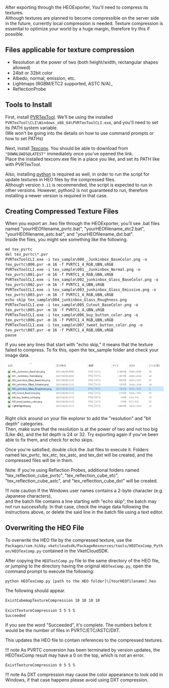 After exporting through the HEOExporter, You'll need to compress its textures.<br>
Although textures are planned to become compressible on the server side in the future, currently local compression is needed. Texture compression is essential to optimize your world by a huge margin, therefore try this if possible.

## Files applicable for texture compression
- Resolution at the power of two (both height/width, rectangular shapes allowed)
- 24bit or 32bit color
- Albedo, normal, emission, etc.
- Lightmaps (RGBM/ETC2 supported, ASTC N/A)_
- ReflectionProbe

## Tools to Install
First, install [PVRTexTool](https://developer.imaginationtech.com/pvrtextool/).
We'll be using the installed `PVRTexTool\CLI\Windows_x86_64\PVRTexToolCLI.exe`, and you'll need to set its PATH system variable.<br>
(We won't be going into the details on how to use command prompts or how to set PATHs)

Next, install [Texconv](https://github.com/Microsoft/DirectXTex/wiki/Texconv).
You should be able to download from `"DOWNLOADS@LATEST"` immediately once you've opened the link.<br>
Place the installed texconv.exe file in a place you like, and set its PATH like with PVRTexTool.

Also, installing [python](https://www.python.org/) is required as well, in order to run the script for update textures in HEO files by the compressed files.<br>
Although version `3.11` is recommended, the script is expected to run in other versions.
However, python2 is not guaranteed to run, therefore installing a newer version is required in that case.

## Creating Compressed Texture Files

When you export an .heo file through the HEOExporter, you'll see .bat files named "yourHEOfilename_pvrtc.bat", "yourHEOfilename_etc2.bat", "yourHEOfilename_astc.bat", and "yourHEOfilename_dxt.bat".<br>
Inside the files, you might see something like the following.

```
md tex_pvrtc
del tex_pvrtc\*.pvr
PVRTexToolCLI.exe -i tex_sample\000__Junkinbox_BaseColor.png -o tex_pvrtc\000.pvr -m 16 -f PVRTC1_4_RGB,UBN,sRGB
PVRTexToolCLI.exe -i tex_sample\001__Junkinbox_Normal.png -o tex_pvrtc\001.pvr -m 16 -f PVRTC1_4_RGB,UBN,sRGB
PVRTexToolCLI.exe -i tex_sample\002_junkinbox_Glass_BaseColor.png -o tex_pvrtc\002.pvr -m 16 -f PVRTC1_4,UBN,sRGB
PVRTexToolCLI.exe -i tex_sample\003_junkinbox_Glass_Emissive.png -o tex_pvrtc\003.pvr -m 16 -f PVRTC1_4_RGB,UBN,sRGB
echo skip tex_sample\004_junkinbox_Glass_Roughness.png
PVRTexToolCLI.exe -i tex_sample\005_Cutout_BaseColor.png -o tex_pvrtc\005.pvr -m 16 -f PVRTC1_4,UBN,sRGB
PVRTexToolCLI.exe -i tex_sample\006_buy_button_color.png -o tex_pvrtc\006.pvr -m 16 -f PVRTC1_4_RGB,UBN,sRGB
PVRTexToolCLI.exe -i tex_sample\007_tweet_button_color.png -o tex_pvrtc\007.pvr -m 16 -f PVRTC1_4_RGB,UBN,sRGB
pause
```
If you see any lines that start with "echo skip," it means that the texture failed to compress. To fix this, open the tex_sample folder and check your image data.

![TexSampleFolder](he_image/TexSampleFolder.jpg)

Right click around on your file explorer to add the "resolution" and "bit depth" categories. <br> Then, make sure that the resolution is at the power of two and not too big (Like 4k), and the bit depth is 24 or 32.
Try exporting again if you've been able to fix them, and check for echo skips.

Once you're satisfied, double click the .bat files to execute it. Folders named tex_pvrtc, tex_etc, tex_astc, and tex_dxt will be created, and the compressed files will be in them.

Note:
If you're using Reflection Probes, additional folders named "tex_reflection_cube_pvrtc", "tex_reflection_cube_etc", "tex_reflection_cube_astc", and "tex_reflection_cube_dxt" will be created.

!!! note caution
    If the Windows user names contains a 2-byte character (e.g. Japanese characters),   
    and the batch file contains a line starting with "echo skip", the batch may not run successfully. 
    In that case, check the image data following the instructions above, or delete the said line in the batch file using a text editor.

## Overwriting the HEO File

To overwrite the HEO file by the compressed texture, use the `Packages/com.hikky.vketcloudsdk/PackageResources/tools/HEOTexComp_Python/HEOTexComp.py` contained in the VketCloudSDK.

After copying the `HEOTextComp.py` file to the same directory of the HEO file, or jumping to the directory having the original `HEOTexComp.py`, open the command prompt to execute the following:

```
python HEOTexComp.py [path to the HEO folder]\[YourHEOfilename].heo
```

The following should appear.

``````
ExistCubemapTextureCompression 10 10 10 10

ExistTextureCompression 5 5 5 5
Succeeded
``````

If you see the word "Succeeded", it's complete.
The numbers before it would be the number of files in PVRTC/ETC/ASTC/DXT.

This updates the HEO file to contain references to the compressed textures.

!!! note
    As PVRTC conversion has been terminated by version updates, the HEOTexComp result may have a 0 on the top, which is not an error.

    ExistTextureCompression 0 5 5 5

!!! note
    As DXT compression may cause the color appearance to look odd in Windows, if that case happens please avoid using DXT compression.